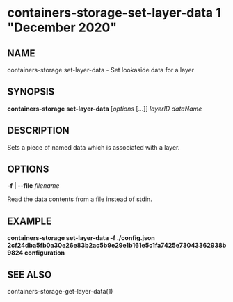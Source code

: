 # containers-storage-set-layer-data 1 "December 2020"

## NAME
containers-storage set-layer-data - Set lookaside data for a layer

## SYNOPSIS
**containers-storage** **set-layer-data** [*options* [...]] *layerID* *dataName*

## DESCRIPTION
Sets a piece of named data which is associated with a layer.

## OPTIONS
**-f | --file** *filename*

Read the data contents from a file instead of stdin.

## EXAMPLE
**containers-storage set-layer-data -f ./config.json 2cf24dba5fb0a30e26e83b2ac5b9e29e1b161e5c1fa7425e73043362938b9824 configuration**

## SEE ALSO
containers-storage-get-layer-data(1)
